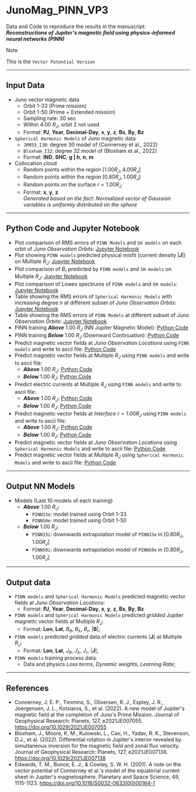 # JunoMag_PINN_VP3
Data and Code to reproduce the results in the manuscript: <br>
***Reconstructions of Jupiter's magnetic field using physics-informed neural networks (PINN)***

> [!NOTE]  
> This is the `Vector Potential Version`
______________________________________________________________________________________________
## Input Data
- Juno vector magnetic data
  - Orbit 1-33 (Prime mission)
  - Orbit 1-50 (Prime + Extended mission)
  - Sampling rate: 30 sec
  - Within 4.00 $R_J$, orbit 2 not used
  - Format: **PJ**, **Year**, **Decimal-Day**, **x**, **y**, **z**, **Bx**, **By**, **Bz**
- `Spherical Harmonic Models` of Juno magnetic data
  - `JRM33_I30`: degree 30 model of (Connerney et al., 2022)
  - `Bloxham_I32`: degree 32 model of (Bloxham et al., 2022)
  - Format: **IND**, **SHC**, **g | h**, **n**, **m**
- Collocation cloud
  - Random points within the region $[1.00 R_J, 4.00 R_J]$
  - Random points within the region $[0.80 R_J, 1.00 R_J]$
  - Random points on the surface $r = 1.00 R_J$
  - Format: **x**, **y**, **z**  <br>
  *Generated based on the fact*: *Normalized vector of Gaussian variables is uniformly distributed on the sphere*
______________________________________________________________________________________________
## Python Code and Jupyter Notebook

  - Plot comparison of RMS errors of `PINN Models` and `SH models` on each orbit of *Juno Observation Orbits*: [Jupyter Notebook](https://github.com/LeyuanWu/JunoMag_PINN_VP3/blob/main/DataMisfit_SHs_vs_PINNs_PJ01_50_binByPJ.ipynb)
  - Plot showing `PINN models` predicted physical misfit (current density $|\mathbf{J}|$) on Multiple $R_J$: [Jupyter Notebook](https://github.com/LeyuanWu/JunoMag_PINN_VP3/blob/main/Plot_JnedRjs.ipynb)
  - Plot comparison of $B_{r}$ predicted by `PINN models` and `SH models` on Multiple $R_J$: [Jupyter Notebook](https://github.com/LeyuanWu/JunoMag_PINN_VP3/blob/main/Plot_BnedRjs_SHs_vs_PINNs.ipynb)
  - Plot comparison of Lowes spectrums of `PINN models` and `SH models`: [Jupyter Notebook](https://github.com/LeyuanWu/JunoMag_PINN_VP3/blob/main/SHs_Spectrum2D_Lowes.ipynb)
  - Table showing the RMS errors of `Spherical Harmonic Models` with increasing degree $n$ at different subset of *Juno Observation Orbits*: [Jupyter Notebook](https://github.com/LeyuanWu/JunoMag_PINN_VP3/blob/main/DataMisfit_SHs_MagDisc.ipynb)
  - Table showing the RMS errors of `PINN Models` at different subset of *Juno Observation Orbits*: [Jupyter Notebook](https://github.com/LeyuanWu/JunoMag_PINN_VP3/blob/main/DataMisfit_PINNs.ipynb)
  - PINN training ***Above*** 1.00 $R_J$ (NN Jupiter Magnetic Model): [Python Code](https://github.com/LeyuanWu/JunoMag_PINN_VP3/blob/main/PINN_VP3_JUNO.py)
  - PINN training ***Below*** 1.00 $R_J$ (Downward Continuation): [Python Code](https://github.com/LeyuanWu/JunoMag_PINN_VP3/blob/main/PINN_VP3_DC_JUNO.py)
  - Predict magnetic vector fields at *Juno Observation Locations* using `PINN models` and write to ascii file: [Python Code](https://github.com/LeyuanWu/JunoMag_PINN_VP3/blob/main/Predict_BxyzOBS_fromPINN_VP3.py)
  - Predict magnetic vector fields at Multiple $R_J$ using `PINN models` and write to ascii file:
    - ***Above*** 1.00 $R_J$: [Python Code](https://github.com/LeyuanWu/JunoMag_PINN_VP3/blob/main/Predict_BnedRjs_fromPINN_VP3.py)
    - ***Below*** 1.00 $R_J$: [Python Code](https://github.com/LeyuanWu/JunoMag_PINN_VP3/blob/main/Predict_BnedRjs_fromPINN_VP3_DC.py)
  - Predict electric currents at Multiple $R_J$ using `PINN models` and write to ascii file:
    - ***Above*** 1.00 $R_J$: [Python Code](https://github.com/LeyuanWu/JunoMag_PINN_VP3/blob/main/Predict_JnedRjs_fromPINN_VP3.py)
    - ***Below*** 1.00 $R_J$: [Python Code](https://github.com/LeyuanWu/JunoMag_PINN_VP3/blob/main/Predict_JnedRjs_fromPINN_VP3_DC.py)
  - Predict magnetic vector fields at *Interface* $r=1.00 R_J$ using `PINN models` and write to ascii file:
    - ***Above*** 1.00 $R_J$: [Python Code](https://github.com/LeyuanWu/JunoMag_PINN_VP3/blob/main/Predict_BxyzITFC_fromPINN_VP3_JUNO.py)
    - ***Below*** 1.00 $R_J$: [Python Code](https://github.com/LeyuanWu/JunoMag_PINN_VP3/blob/main/Predict_BxyzITFC_fromPINN_VP3_DC_JUNO.py)
  - Predict magnetic vector fields at *Juno Observation Locations* using `Spherical Harmonic Models` and write to ascii file: [Python Code](https://github.com/LeyuanWu/JunoMag_PINN_VP3/blob/main/Predict_BxyzOBS_fromSH_MagDisc.py)
  - Predict magnetic vector fields at Multiple $R_J$ using `Spherical Harmonic Models` and write to ascii file: [Python Code](https://github.com/LeyuanWu/JunoMag_PINN_VP3/blob/main/Predict_BnedRjs_fromSH.py)
______________________________________________________________________________________________
## Output NN Models
  - Models (Last 10 models of each training)
    - ***Above*** 1.00 $R_J$: 
      - `PINN33e`: model trained using Orbit 1-33
      - `PINN50e`: model trained using Orbit 1-50
    - ***Below*** 1.00 $R_J$:
      - `PINN33i`: downwards extrapolation model of `PINN33e` in $[0.80 R_J, 1.00 R_J]$
      - `PINN50i`: downwards extrapolation model of `PINN50e` in $[0.80 R_J, 1.00 R_J]$
______________________________________________________________________________________________
## Output data
- `PINN models` and `Spherical Harmonic Models` predicted magnetic vector fields at *Juno Observation Locations*:
   - Format: **PJ**, **Year**, **Decimal-Day**, **x**, **y**, **z**, **Bx**, **By**, **Bz**
- `PINN models` and `Spherical Harmonic Models` predicted *gridded* Jupiter magnetic vector fields at Multiple $R_J$:
   - Format: **Lon**, **Lat**, $B_{\theta}$, $B_{\lambda}$, $B_{r}$, $|\mathbf{B}|$;
- `PINN models` predicted *gridded* data of electric currents ($\mathbf{J}$) at Multiple $R_J$:
   - Format: **Lon**, **Lat**, $J_{\theta}$, $J_{\lambda}$, $J_{r}$, $|\mathbf{J}|$;
- `PINN models` training process data:
   - Data and physics *Loss terms*, *Dynamic weights*, *Learning Rate*;
______________________________________________________________________________________________
## References
- Connerney, J. E. P., Timmins, S., Oliversen, R. J., Espley, J. R., Joergensen, J. L., Kotsiaros, S., et al. (2022). A new model of Jupiter's magnetic field at the completion of Juno's Prime Mission. Journal of Geophysical Research: Planets, 127, e2021JE007055. https://doi.org/10.1029/2021JE007055
- Bloxham, J., Moore, K. M., Kulowski, L., Cao, H., Yadav, R. K., Stevenson, D.J., et al. (2022). Differential rotation in Jupiter's interior revealed by simultaneous inversion for the magnetic field and zonal flux velocity. Journal of Geophysical Research: Planets, 127, e2021JE007138. https://doi.org/10.1029/2021JE007138
- Edwards, T. M., Bunce, E. J., & Cowley, S. W. H. (2001). A note on the vector potential of Connerney et al.'s model of the equatorial current sheet in Jupiter's magnetosphere. Planetary and Space Science, 49, 1115-1123. https://doi.org/10.1016/S0032-0633(00)00164-1
